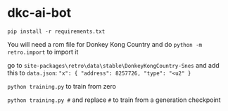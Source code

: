 # dkc-ai-bot

`pip install -r requirements.txt`

You will need a rom file for Donkey Kong Country and do `python -m retro.import` to import it

go to `site-packages\retro\data\stable\DonkeyKongCountry-Snes` and add this to `data.json`:
`"x": {
    "address": 8257726,
    "type": "<u2"
  }`


`python training.py` to train from zero 

`python training.py #` and replace `#` to train from a generation checkpoint